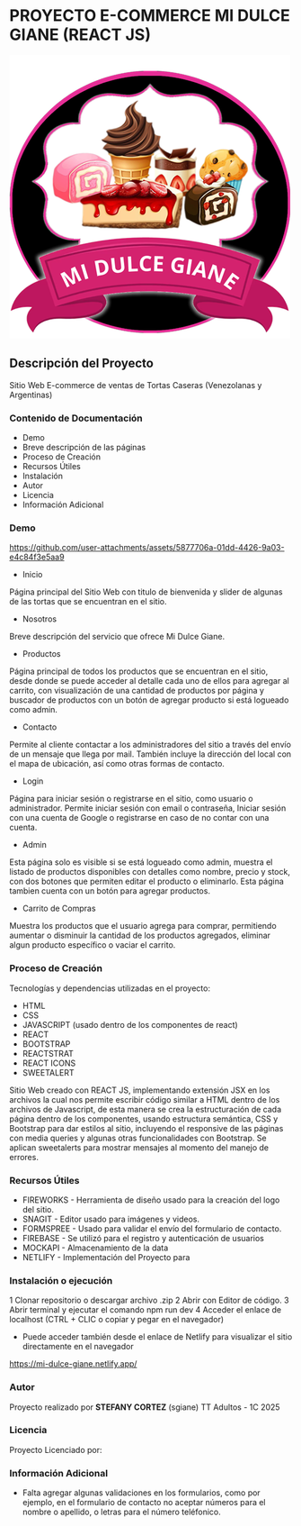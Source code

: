 # PROYECTO E-COMMERCE MI DULCE GIANE (REACT JS)

![Logo de la página.](./src/assets/Logo2.png)

## Descripción del Proyecto

Sitio Web E-commerce de ventas de Tortas Caseras (Venezolanas y Argentinas)

### Contenido de Documentación

* Demo
* Breve descripción de las páginas
* Proceso de Creación
* Recursos Útiles
* Instalación
* Autor
* Licencia
* Información Adicional

### Demo

https://github.com/user-attachments/assets/5877706a-01dd-4426-9a03-e4c84f3e5aa9

* Inicio

Página principal del Sitio Web con titulo de bienvenida y slider de algunas de las tortas que se encuentran en el sitio.

* Nosotros

Breve descripción del servicio que ofrece Mi Dulce Giane.

* Productos

Página principal de todos los productos que se encuentran en el sitio, desde donde se puede acceder al detalle cada uno de ellos para agregar al carrito, con visualización de una cantidad de productos por página y buscador de productos con un botón de agregar producto si está logueado como admin.


* Contacto

Permite al cliente contactar a los administradores del sitio a través del envío de un mensaje que llega por mail.
También incluye la dirección del local con el mapa de ubicación, así como otras formas de contacto.

* Login

Página para iniciar sesión o registrarse en el sitio, como usuario o administrador. Permite iniciar sesión con email o contraseña, Iniciar sesión con una cuenta de Google o registrarse en caso de no contar con una cuenta.

* Admin

Esta página solo es visible si se está logueado como admin, muestra el listado de productos disponibles con detalles como nombre, precio y stock, con dos botones que permiten editar el producto o eliminarlo. Esta página tambien cuenta con un botón para agregar productos.

* Carrito de Compras

Muestra los productos que el usuario agrega para comprar, permitiendo aumentar o disminuir la cantidad de los productos agregados, eliminar algun producto específico o vaciar el carrito.

### Proceso de Creación

Tecnologías y dependencias utilizadas en el proyecto:

- HTML
- CSS 
- JAVASCRIPT (usado dentro de los componentes de react)
- REACT
- BOOTSTRAP
- REACTSTRAT
- REACT ICONS
- SWEETALERT

Sitio Web creado con REACT JS, implementando extensión JSX en los archivos la cual nos permite escribir código similar a HTML dentro de los archivos de Javascript, de esta manera se crea la estructuración de cada página dentro de los componentes, usando estructura semántica, CSS y Bootstrap para dar estilos al sitio, incluyendo el responsive de las páginas con media queries y algunas otras funcionalidades con Bootstrap. Se aplican sweetalerts para mostrar mensajes al momento del manejo de errores.


### Recursos Útiles

- FIREWORKS - Herramienta de diseño usado para la creación del logo del sitio.
- SNAGIT - Editor usado para imágenes y videos.
- FORMSPREE - Usado para validar el envío del formulario de contacto.
- FIREBASE - Se utilizó para el registro y autenticación de usuarios
- MOCKAPI - Almacenamiento de la data
- NETLIFY - Implementación del Proyecto para 

### Instalación o ejecución

1 Clonar repositorio o descargar archivo .zip
2 Abrir con Editor de código.
3 Abrir terminal y ejecutar el comando npm run dev
4 Acceder el enlace de localhost (CTRL + CLIC o copiar y pegar en el navegador)

* Puede acceder también desde el enlace de Netlify para visualizar el sitio directamente en el navegador

https://mi-dulce-giane.netlify.app/

### Autor

Proyecto realizado por **STEFANY CORTEZ** (sgiane)
TT Adultos - 1C 2025

### Licencia

Proyecto Licenciado por:

### Información Adicional

* Falta agregar algunas validaciones en los formularios, como por ejemplo, en el formulario de contacto no aceptar números para el nombre o apellido, o letras para el número teléfonico.
